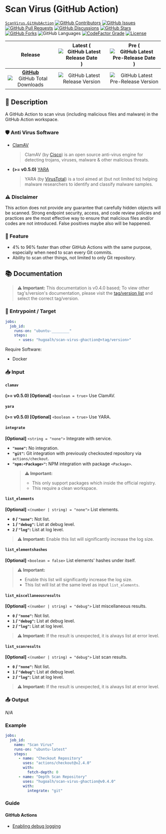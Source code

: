 # Scan Virus (GitHub Action)

[`ScanVirus.GitHubAction`](https://github.com/hugoalh/scan-virus-ghaction)
[![GitHub Contributors](https://img.shields.io/github/contributors/hugoalh/scan-virus-ghaction?label=Contributors&logo=github&logoColor=ffffff&style=flat-square)](https://github.com/hugoalh/scan-virus-ghaction/graphs/contributors)
[![GitHub Issues](https://img.shields.io/github/issues-raw/hugoalh/scan-virus-ghaction?label=Issues&logo=github&logoColor=ffffff&style=flat-square)](https://github.com/hugoalh/scan-virus-ghaction/issues)
[![GitHub Pull Requests](https://img.shields.io/github/issues-pr-raw/hugoalh/scan-virus-ghaction?label=Pull%20Requests&logo=github&logoColor=ffffff&style=flat-square)](https://github.com/hugoalh/scan-virus-ghaction/pulls)
[![GitHub Discussions](https://img.shields.io/github/discussions/hugoalh/scan-virus-ghaction?label=Discussions&logo=github&logoColor=ffffff&style=flat-square)](https://github.com/hugoalh/scan-virus-ghaction/discussions)
[![GitHub Stars](https://img.shields.io/github/stars/hugoalh/scan-virus-ghaction?label=Stars&logo=github&logoColor=ffffff&style=flat-square)](https://github.com/hugoalh/scan-virus-ghaction/stargazers)
[![GitHub Forks](https://img.shields.io/github/forks/hugoalh/scan-virus-ghaction?label=Forks&logo=github&logoColor=ffffff&style=flat-square)](https://github.com/hugoalh/scan-virus-ghaction/network/members)
![GitHub Languages](https://img.shields.io/github/languages/count/hugoalh/scan-virus-ghaction?label=Languages&logo=github&logoColor=ffffff&style=flat-square)
[![CodeFactor Grade](https://img.shields.io/codefactor/grade/github/hugoalh/scan-virus-ghaction?label=Grade&logo=codefactor&logoColor=ffffff&style=flat-square)](https://www.codefactor.io/repository/github/hugoalh/scan-virus-ghaction)
[![License](https://img.shields.io/static/v1?label=License&message=MIT&color=brightgreen&style=flat-square)](./LICENSE.md)

| **Release** | **Latest** (![GitHub Latest Release Date](https://img.shields.io/github/release-date/hugoalh/scan-virus-ghaction?label=%20&style=flat-square)) | **Pre** (![GitHub Latest Pre-Release Date](https://img.shields.io/github/release-date-pre/hugoalh/scan-virus-ghaction?label=%20&style=flat-square)) |
|:-:|:-:|:-:|
| [**GitHub**](https://github.com/hugoalh/scan-virus-ghaction/releases) ![GitHub Total Downloads](https://img.shields.io/github/downloads/hugoalh/scan-virus-ghaction/total?label=%20&style=flat-square) | ![GitHub Latest Release Version](https://img.shields.io/github/release/hugoalh/scan-virus-ghaction?sort=semver&label=%20&style=flat-square) | ![GitHub Latest Pre-Release Version](https://img.shields.io/github/release/hugoalh/scan-virus-ghaction?include_prereleases&sort=semver&label=%20&style=flat-square) |

## 📝 Description

A GitHub Action to scan virus (including malicious files and malware) in the GitHub Action workspace.

### 🛡 Anti Virus Software

- [ClamAV](https://www.clamav.net)
  > ClamAV (by [Cisco](https://www.cisco.com)) is an open source anti-virus engine for detecting trojans, viruses, malware & other malicious threats.
- **(>= v0.5.0)** [YARA](http://virustotal.github.io/yara)
  > YARA (by [VirusTotal](https://www.virustotal.com)) is a tool aimed at (but not limited to) helping malware researchers to identify and classify malware samples.

### ⚠ Disclaimer

This action does not provide any guarantee that carefully hidden objects will be scanned. Strong endpoint security, access, and code review policies and practices are the most effective way to ensure that malicious files and/or codes are not introduced. False positives maybe also will be happened.

### 🌟 Feature

- 4% to 96% faster than other GitHub Actions with the same purpose, especially when need to scan every Git commits.
- Ability to scan other things, not limited to only Git repository.

## 📚 Documentation

> **⚠ Important:** This documentation is v0.4.0 based; To view other tag's/version's documentation, please visit the [tag/version list](https://github.com/hugoalh/scan-virus-ghaction/tags) and select the correct tag/version.

### 🎯 Entrypoint / Target

```yml
jobs:
  job_id:
    runs-on: "ubuntu-________"
    steps:
      - uses: "hugoalh/scan-virus-ghaction@<tag/version>"
```

Require Software:

- Docker

### 📥 Input

#### `clamav`

**(>= v0.5.0) \[Optional\]** `<boolean = true>` Use ClamAV.

#### `yara`

**(>= v0.5.0) \[Optional\]** `<boolean = true>` Use YARA.

#### `integrate`

**\[Optional\]** `<string = "none">` Integrate with service.

- **`"none"`:** No integration.
- **`"git"`:** Git integration with previously checkouted repository via `actions/checkout`.
- **`"npm:<Package>"`:** NPM integration with package `<Package>`.
  > **⚠ Important:**
  >
  > - This only support packages which inside the official registry.
  > - This require a clean workspace.

#### `list_elements`

**\[Optional\]** `<(number | string) = "none">` List elements.

- **`0` / `"none"`:** Not list.
- **`1` / `"debug"`:** List at debug level.
- **`2` / `"log"`:** List at log level.

> **⚠ Important:** Enable this list will significantly increase the log size.

#### `list_elementshashes`

**\[Optional\]** `<boolean = false>` List elements' hashes under itself.

> **⚠ Important:**
>
> - Enable this list will significantly increase the log size.
> - This list will list at the same level as input `list_elements`.

#### `list_miscellaneousresults`

**\[Optional\]** `<(number | string) = "debug">` List miscellaneous results.

- **`0` / `"none"`:** Not list.
- **`1` / `"debug"`:** List at debug level.
- **`2` / `"log"`:** List at log level.

> **⚠ Important:** If the result is unexpected, it is always list at error level.

#### `list_scanresults`

**\[Optional\]** `<(number | string) = "debug">` List scan results.

- **`0` / `"none"`:** Not list.
- **`1` / `"debug"`:** List at debug level.
- **`2` / `"log"`:** List at log level.

> **⚠ Important:** If the result is unexpected, it is always list at error level.

### 📤 Output

*N/A*

### Example

```yml
jobs:
  job_id:
    name: "Scan Virus"
    runs-on: "ubuntu-latest"
    steps:
      - name: "Checkout Repository"
        uses: "actions/checkout@v2.4.0"
        with:
          fetch-depth: 0
      - name: "Depth Scan Repository"
        uses: "hugoalh/scan-virus-ghaction@v0.4.0"
        with:
          integrate: "git"
```

### Guide

#### GitHub Actions

- [Enabling debug logging](https://docs.github.com/en/actions/managing-workflow-runs/enabling-debug-logging)
